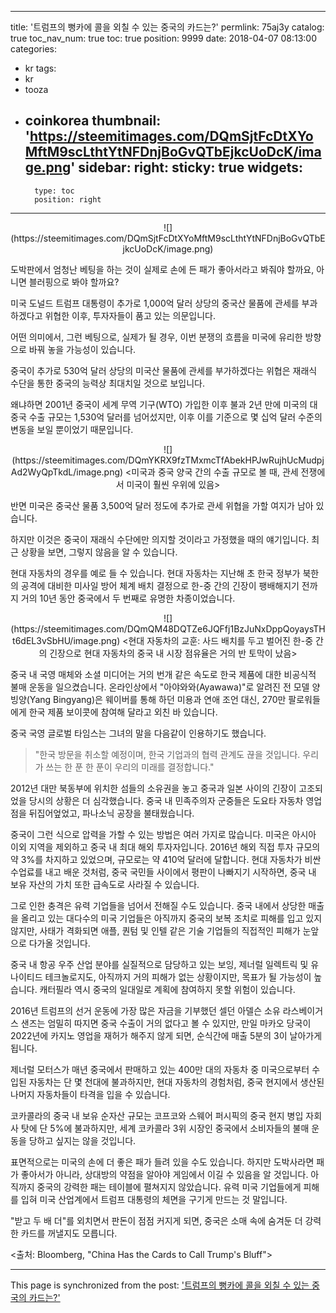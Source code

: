 
---
title: '트럼프의 뻥카에 콜을 외칠 수 있는 중국의 카드는?'
permlink: 75aj3y
catalog: true
toc_nav_num: true
toc: true
position: 9999
date: 2018-04-07 08:13:00
categories:
- kr
tags:
- kr
- tooza
- coinkorea
thumbnail: 'https://steemitimages.com/DQmSjtFcDtXYoMftM9scLthtYtNFDnjBoGvQTbEjkcUoDcK/image.png'
sidebar:
    right:
        sticky: true
widgets:
    -
        type: toc
        position: right
---


<center>
![](https://steemitimages.com/DQmSjtFcDtXYoMftM9scLthtYtNFDnjBoGvQTbEjkcUoDcK/image.png)
</center>

도박판에서 엄청난 베팅을 하는 것이 실제로 손에 든 패가 좋아서라고 봐줘야 할까요, 아니면 블러핑으로 봐야 할까요?  

미국 도널드 트럼프 대통령이 추가로 1,000억 달러 상당의 중국산 물품에 관세를 부과하겠다고 위협한 이후, 투자자들이 품고 있는 의문입니다.  

어떤 의미에서, 그런 베팅으로, 실제가 될 경우, 이번 분쟁의 흐름을 미국에 유리한 방향으로 바꿔 놓을 가능성이 있습니다.  

중국이 추가로  530억 달러 상당의 미국산 물품에 관세를 부가하겠다는 위협은 재래식 수단을 통한 중국의 능력상 최대치일 것으로 보입니다.  

왜냐하면 2001년 중국이 세계 무역 기구(WTO) 가입한 이후 불과 2년 만에 미국의 대중국 수출 규모는 1,530억 달러를 넘어섰지만,  이후 이를 기준으로 몇 십억 달러 수준의 변동을 보일 뿐이었기 때문입니다.  

<center>
![](https://steemitimages.com/DQmYKRX9fzTMxmcTfAbekHPJwRujhUcMudpjAd2WyQpTkdL/image.png)
<미국과 중국 양국 간의 수출 규모로 볼 때, 관세 전쟁에서 미국이 훨씬 우위에 있음>
</center>

반면 미국은 중국산 물품 3,500억 달러 정도에 추가로 관세 위협을 가할 여지가 남아 있습니다.  

하지만 이것은 중국이 재래식 수단에만 의지할 것이라고 가정했을 때의 얘기입니다.  최근  상황을 보면, 그렇지 않음을 알 수 있습니다.  

현대 자동차의 경우를 예로 들 수 있습니다.  현대 자동차는 지난해 초 한국 정부가 북한의 공격에 대비한 미사일 방어 체계 배치 결정으로 한-중 간의 긴장이 팽배해지기 전까지 거의 10년 동안 중국에서 두 번째로 유명한 차종이었습니다.  

<center>
![](https://steemitimages.com/DQmQM48DQTZe6JQFfj1BzJuNxDppQoyaysTHt6dEL3vSbHU/image.png)
<현대 자동차의 교훈: 사드 배치를 두고 벌어진 한-중 간의 긴장으로 현대 자동차의 중국 내 시장 점유율은 거의 반 토막이 났음>
</center>

중국 내 국영 매체와 소셜 미디어는 거의 번개 같은 속도로  한국 제품에 대한 비공식적  불매 운동을 일으켰습니다.  온라인상에서 "아야와와(Ayawawa)"로 알려진 전 모델 양빙양(Yang Bingyang)은 웨이버를 통해 하던 미용과 연애 조언 대신, 270만 팔로워들에게 한국 제품 보이콧에 참여해 달라고 외친 바 있습니다. 

중국 국영 글로벌 타임스는 그녀의 말을 다음같이 인용하기도 했습니다. 

>"한국 방문을 취소할 예정이며, 한국 기업과의 협력 관계도 끊을 것입니다.  우리가 쓰는 한 푼 한 푼이 우리의 미래를 결정합니다."  

2012년  대만 북동부에 위치한 섬들의 소유권을 놓고 중국과 일본 사이의 긴장이 고조되었을 당시의 상황은 더 심각했습니다.  중국 내 민족주의자 군중들은 도요타 자동차 영업점을 뒤집어엎었고, 파나소닉 공장을 불태웠습니다.  

중국이 그런 식으로 압력을 가할 수 있는 방법은 여러 가지로 많습니다.  미국은 아시아 이외 지역을 제외하고 중국 내 최대 해외 투자자입니다.  2016년 해외 직접 투자 규모의 약 3%를 차지하고 있었으며, 규모로는 약 410억 달러에 달합니다.  현대 자동차가 비싼 수업료를 내고 배운 것처럼, 중국 국민들 사이에서 평판이 나빠지기 시작하면, 중국 내 보유 자산의 가치 또한 급속도로 사라질 수 있습니다.  

그로 인한 충격은 유력 기업들을 넘어서 전해질 수도 있습니다.   중국 내에서 상당한 매출을 올리고 있는 대다수의 미국 기업들은 아직까지 중국의 보복 조치로 피해를 입고 있지 않지만, 사태가 격화되면 애플, 퀀텀 및 인텔 같은 기술 기업들의 직접적인 피해가 눈앞으로 다가올 것입니다.  

중국 내 항공 우주 산업 분야를 실질적으로 담당하고 있는 보잉, 제너럴 일렉트릭 및 유나이티드 테크놀로지도, 아직까지 거의 피해가 없는 상황이지만, 목표가 될 가능성이 높습니다.  캐터필라 역시 중국의 일대일로 계획에 참여하지 못할 위험이 있습니다. 

2016년 트럼프의 선거 운동에 가장 많은 자금을 기부했던 셀던 아델슨 소유  라스베이거스 샌즈는 엄밀히 따지면 중국 수출이 거의 없다고 볼 수 있지만, 만일 마카오 당국이 2022년에 카지노 영업을 재허가 해주지 않게 되면, 순식간에 매출 5분의 3이 날아가게 됩니다.  

제너럴 모터스가 매년 중국에서 판매하고 있는 400만 대의 자동차 중 미국으로부터 수입된 자동차는 단 몇 천대에 불과하지만, 현대 자동차의 경험처럼, 중국 현지에서 생산된 나머지 자동차들이 타격을 입을 수 있습니다.  

코카콜라의 중국 내 보유 순자산 규모는 코프코와 스웨어 퍼시픽의 중국 현지 병입 자회사 탓에 단 5%에 불과하지만, 세계 코카콜라 3위 시장인 중국에서 소비자들의 불매 운동을 당하고 싶지는 않을 것입니다.  

표면적으로는 미국의 손에 더 좋은 패가 들려 있을 수도 있습니다.  하지만 도박사라면 패가 좋아서가 아니라, 상대방의 약점을 알아야 게임에서 이길 수 있음을 알 것입니다.  아직까지 중국의 강력한 패는 테이블에 펼쳐지지 않았습니다.  유력 미국 기업들에게 피해를 입혀 미국 산업계에서 트럼프 대통령의 체면을 구기게 만드는 것 말입니다.  

"받고 두 배 더"를 외치면서 판돈이 점점 커지게 되면, 중국은 소매 속에 숨겨둔 더 강력한 카드를 꺼낼지도 모릅니다.   

<출처: Bloomberg, "China Has the Cards to Call Trump's Bluff">

- - -

This page is synchronized from the post: ['트럼프의 뻥카에 콜을 외칠 수 있는 중국의 카드는?'](https://steemit.com/@pius.pius/75aj3y)
